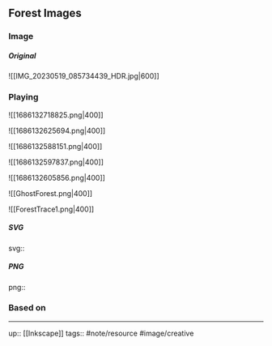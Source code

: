 ## Forest Images

### Image

##### Original

![[IMG_20230519_085734439_HDR.jpg|600]]


### Playing

![[1686132718825.png|400]]

![[1686132625694.png|400]]


![[1686132588151.png|400]]


![[1686132597837.png|400]]

![[1686132605856.png|400]]

![[GhostForest.png|400]]

![[ForestTrace1.png|400]]


##### SVG

svg:: 

##### PNG

png:: 

### Based on



---
up:: [[Inkscape]]
tags:: #note/resource #image/creative 
